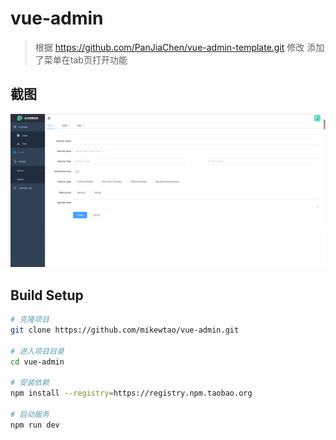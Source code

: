 # vue-admin

> 根据 https://github.com/PanJiaChen/vue-admin-template.git 修改 添加了菜单在tab页打开功能

## 截图
![avatar](public/admin.PNG)

## Build Setup
```bash
# 克隆项目
git clone https://github.com/mikewtao/vue-admin.git

# 进入项目目录
cd vue-admin

# 安装依赖
npm install --registry=https://registry.npm.taobao.org

# 启动服务
npm run dev

